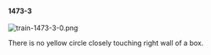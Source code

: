 #### 1473-3
![train-1473-3-0.png](https://github.com/lil-lab/nlvr/raw/master/nlvr/train/images/51/train-1473-3-0.png "train-1473-3-0.png")

There is no yellow circle closely touching right wall of a box.